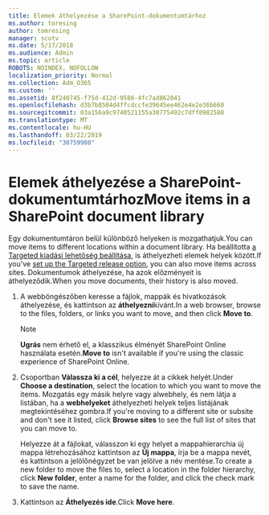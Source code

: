 ```yaml
---
title: Elemek áthelyezése a SharePoint-dokumentumtárhoz
ms.author: toresing
author: tomresing
manager: scotv
ms.date: 5/17/2018
ms.audience: Admin
ms.topic: article
ROBOTS: NOINDEX, NOFOLLOW
localization_priority: Normal
ms.collection: Adm_O365
ms.custom: ''
ms.assetid: 8f240745-f75d-412d-9588-4fc7ad862041
ms.openlocfilehash: d3b7b8504d4ffcdccfe39645ee462e4e2e36b660
ms.sourcegitcommit: 03a156a9c9740521155a30775492c7dff0982588
ms.translationtype: MT
ms.contentlocale: hu-HU
ms.lasthandoff: 03/22/2019
ms.locfileid: "30759980"
---
```

# <a name="move-items-in-a-sharepoint-document-library"></a><span data-ttu-id="7db9d-102">Elemek áthelyezése a SharePoint-dokumentumtárhoz</span><span class="sxs-lookup"><span data-stu-id="7db9d-102">Move items in a SharePoint document library</span></span>

<span data-ttu-id="7db9d-103">Egy dokumentumtáron belül különböző helyeken is mozgathatjuk.</span><span class="sxs-lookup"><span data-stu-id="7db9d-103">You can move items to different locations within a document library.</span></span> <span data-ttu-id="7db9d-104">Ha beállította [a Targeted kiadási lehetőség beállítása](https://go.microsoft.com/fwlink/?linkid=622980), is áthelyezheti elemek helyek között.</span><span class="sxs-lookup"><span data-stu-id="7db9d-104">If you've [set up the Targeted release option](https://go.microsoft.com/fwlink/?linkid=622980), you can also move items across sites.</span></span> <span data-ttu-id="7db9d-105">Dokumentumok áthelyezése, ha azok előzményeit is áthelyeződik.</span><span class="sxs-lookup"><span data-stu-id="7db9d-105">When you move documents, their history is also moved.</span></span>
  
1. <span data-ttu-id="7db9d-106">A webböngészőben keresse a fájlok, mappák és hivatkozások áthelyezése, és kattintson az **áthelyezni**kívánt.</span><span class="sxs-lookup"><span data-stu-id="7db9d-106">In a web browser, browse to the files, folders, or links you want to move, and then click **Move to**.</span></span>
    
    > [!NOTE]
    > <span data-ttu-id="7db9d-107">**Ugrás** nem érhető el, a klasszikus élményét SharePoint Online használata esetén.</span><span class="sxs-lookup"><span data-stu-id="7db9d-107">**Move to** isn't available if you're using the classic experience of SharePoint Online.</span></span> 
  
2. <span data-ttu-id="7db9d-108">Csoportban **Válassza ki a cél**, helyezze át a cikkek helyét.</span><span class="sxs-lookup"><span data-stu-id="7db9d-108">Under **Choose a destination**, select the location to which you want to move the items.</span></span> <span data-ttu-id="7db9d-109">Mozgatás egy másik helyre vagy alwebhely, és nem látja a listában, ha a **webhelyeket** áthelyezheti helyek teljes listájának megtekintéséhez gombra.</span><span class="sxs-lookup"><span data-stu-id="7db9d-109">If you're moving to a different site or subsite and don't see it listed, click **Browse sites** to see the full list of sites that you can move to.</span></span> 
    
    <span data-ttu-id="7db9d-110">Helyezze át a fájlokat, válasszon ki egy helyet a mappahierarchia új mappa létrehozásához kattintson az **Új mappa**, írja be a mappa nevét, és kattintson a jelölőnégyzet be van jelölve a név mentése.</span><span class="sxs-lookup"><span data-stu-id="7db9d-110">To create a new folder to move the files to, select a location in the folder hierarchy, click **New folder**, enter a name for the folder, and click the check mark to save the name.</span></span>
    
3. <span data-ttu-id="7db9d-111">Kattintson az **Áthelyezés ide**.</span><span class="sxs-lookup"><span data-stu-id="7db9d-111">Click **Move here**.</span></span>
    

